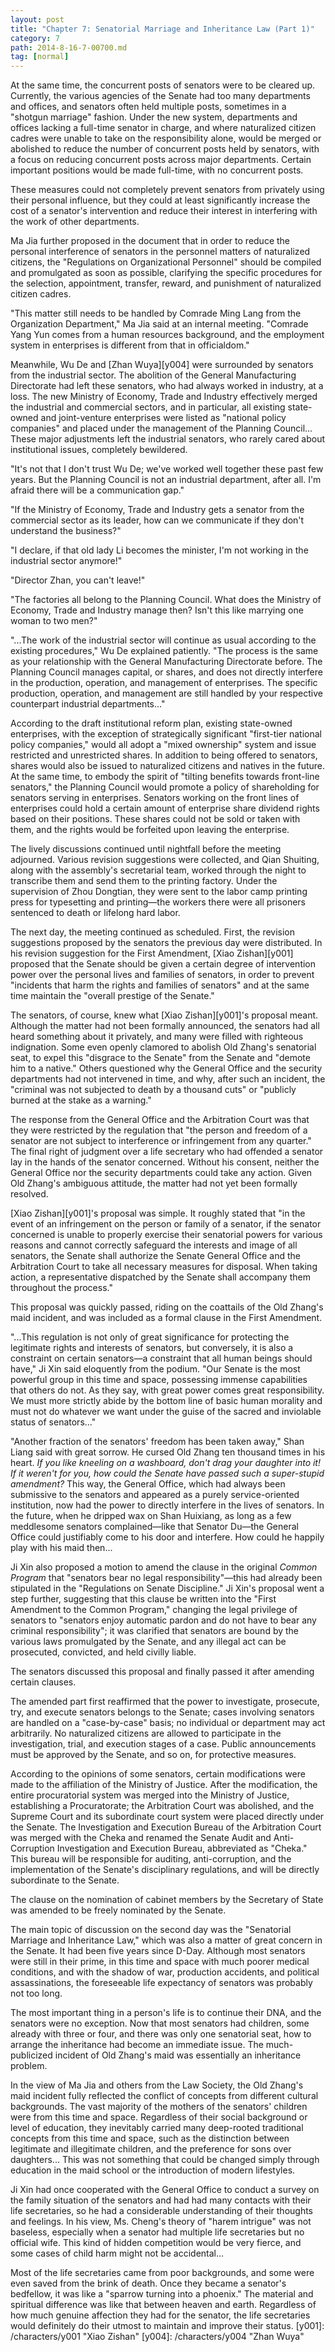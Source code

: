 ```yaml
---
layout: post
title: "Chapter 7: Senatorial Marriage and Inheritance Law (Part 1)"
category: 7
path: 2014-8-16-7-00700.md
tag: [normal]
---
```


At the same time, the concurrent posts of senators were to be cleared up. Currently, the various agencies of the Senate had too many departments and offices, and senators often held multiple posts, sometimes in a "shotgun marriage" fashion. Under the new system, departments and offices lacking a full-time senator in charge, and where naturalized citizen cadres were unable to take on the responsibility alone, would be merged or abolished to reduce the number of concurrent posts held by senators, with a focus on reducing concurrent posts across major departments. Certain important positions would be made full-time, with no concurrent posts.

These measures could not completely prevent senators from privately using their personal influence, but they could at least significantly increase the cost of a senator's intervention and reduce their interest in interfering with the work of other departments.

Ma Jia further proposed in the document that in order to reduce the personal interference of senators in the personnel matters of naturalized citizens, the "Regulations on Organizational Personnel" should be compiled and promulgated as soon as possible, clarifying the specific procedures for the selection, appointment, transfer, reward, and punishment of naturalized citizen cadres.

"This matter still needs to be handled by Comrade Ming Lang from the Organization Department," Ma Jia said at an internal meeting. "Comrade Yang Yun comes from a human resources background, and the employment system in enterprises is different from that in officialdom."

Meanwhile, Wu De and [Zhan Wuya][y004] were surrounded by senators from the industrial sector. The abolition of the General Manufacturing Directorate had left these senators, who had always worked in industry, at a loss. The new Ministry of Economy, Trade and Industry effectively merged the industrial and commercial sectors, and in particular, all existing state-owned and joint-venture enterprises were listed as "national policy companies" and placed under the management of the Planning Council... These major adjustments left the industrial senators, who rarely cared about institutional issues, completely bewildered.

"It's not that I don't trust Wu De; we've worked well together these past few years. But the Planning Council is not an industrial department, after all. I'm afraid there will be a communication gap."

"If the Ministry of Economy, Trade and Industry gets a senator from the commercial sector as its leader, how can we communicate if they don't understand the business?"

"I declare, if that old lady Li becomes the minister, I'm not working in the industrial sector anymore!"

"Director Zhan, you can't leave!"

"The factories all belong to the Planning Council. What does the Ministry of Economy, Trade and Industry manage then? Isn't this like marrying one woman to two men?"

"...The work of the industrial sector will continue as usual according to the existing procedures," Wu De explained patiently. "The process is the same as your relationship with the General Manufacturing Directorate before. The Planning Council manages capital, or shares, and does not directly interfere in the production, operation, and management of enterprises. The specific production, operation, and management are still handled by your respective counterpart industrial departments..."

According to the draft institutional reform plan, existing state-owned enterprises, with the exception of strategically significant "first-tier national policy companies," would all adopt a "mixed ownership" system and issue restricted and unrestricted shares. In addition to being offered to senators, shares would also be issued to naturalized citizens and natives in the future. At the same time, to embody the spirit of "tilting benefits towards front-line senators," the Planning Council would promote a policy of shareholding for senators serving in enterprises. Senators working on the front lines of enterprises could hold a certain amount of enterprise share dividend rights based on their positions. These shares could not be sold or taken with them, and the rights would be forfeited upon leaving the enterprise.

The lively discussions continued until nightfall before the meeting adjourned. Various revision suggestions were collected, and Qian Shuiting, along with the assembly's secretarial team, worked through the night to transcribe them and send them to the printing factory. Under the supervision of Zhou Dongtian, they were sent to the labor camp printing press for typesetting and printing—the workers there were all prisoners sentenced to death or lifelong hard labor.

The next day, the meeting continued as scheduled. First, the revision suggestions proposed by the senators the previous day were distributed. In his revision suggestion for the First Amendment, [Xiao Zishan][y001] proposed that the Senate should be given a certain degree of intervention power over the personal lives and families of senators, in order to prevent "incidents that harm the rights and families of senators" and at the same time maintain the "overall prestige of the Senate."

The senators, of course, knew what [Xiao Zishan][y001]'s proposal meant. Although the matter had not been formally announced, the senators had all heard something about it privately, and many were filled with righteous indignation. Some even openly clamored to abolish Old Zhang's senatorial seat, to expel this "disgrace to the Senate" from the Senate and "demote him to a native." Others questioned why the General Office and the security departments had not intervened in time, and why, after such an incident, the "criminal was not subjected to death by a thousand cuts" or "publicly burned at the stake as a warning."

The response from the General Office and the Arbitration Court was that they were restricted by the regulation that "the person and freedom of a senator are not subject to interference or infringement from any quarter." The final right of judgment over a life secretary who had offended a senator lay in the hands of the senator concerned. Without his consent, neither the General Office nor the security departments could take any action. Given Old Zhang's ambiguous attitude, the matter had not yet been formally resolved.

[Xiao Zishan][y001]'s proposal was simple. It roughly stated that "in the event of an infringement on the person or family of a senator, if the senator concerned is unable to properly exercise their senatorial powers for various reasons and cannot correctly safeguard the interests and image of all senators, the Senate shall authorize the Senate General Office and the Arbitration Court to take all necessary measures for disposal. When taking action, a representative dispatched by the Senate shall accompany them throughout the process."

This proposal was quickly passed, riding on the coattails of the Old Zhang's maid incident, and was included as a formal clause in the First Amendment.

"...This regulation is not only of great significance for protecting the legitimate rights and interests of senators, but conversely, it is also a constraint on certain senators—a constraint that all human beings should have," Ji Xin said eloquently from the podium. "Our Senate is the most powerful group in this time and space, possessing immense capabilities that others do not. As they say, with great power comes great responsibility. We must more strictly abide by the bottom line of basic human morality and must not do whatever we want under the guise of the sacred and inviolable status of senators..."

"Another fraction of the senators' freedom has been taken away," Shan Liang said with great sorrow. He cursed Old Zhang ten thousand times in his heart. *If you like kneeling on a washboard, don't drag your daughter into it! If it weren't for you, how could the Senate have passed such a super-stupid amendment?* This way, the General Office, which had always been submissive to the senators and appeared as a purely service-oriented institution, now had the power to directly interfere in the lives of senators. In the future, when he dripped wax on Shan Huixiang, as long as a few meddlesome senators complained—like that Senator Du—the General Office could justifiably come to his door and interfere. How could he happily play with his maid then...

Ji Xin also proposed a motion to amend the clause in the original *Common Program* that "senators bear no legal responsibility"—this had already been stipulated in the "Regulations on Senate Discipline." Ji Xin's proposal went a step further, suggesting that this clause be written into the "First Amendment to the Common Program," changing the legal privilege of senators to "senators enjoy automatic pardon and do not have to bear any criminal responsibility"; it was clarified that senators are bound by the various laws promulgated by the Senate, and any illegal act can be prosecuted, convicted, and held civilly liable.

The senators discussed this proposal and finally passed it after amending certain clauses.

The amended part first reaffirmed that the power to investigate, prosecute, try, and execute senators belongs to the Senate; cases involving senators are handled on a "case-by-case" basis; no individual or department may act arbitrarily. No naturalized citizens are allowed to participate in the investigation, trial, and execution stages of a case. Public announcements must be approved by the Senate, and so on, for protective measures.

According to the opinions of some senators, certain modifications were made to the affiliation of the Ministry of Justice. After the modification, the entire procuratorial system was merged into the Ministry of Justice, establishing a Procuratorate; the Arbitration Court was abolished, and the Supreme Court and its subordinate court system were placed directly under the Senate. The Investigation and Execution Bureau of the Arbitration Court was merged with the Cheka and renamed the Senate Audit and Anti-Corruption Investigation and Execution Bureau, abbreviated as "Cheka." This bureau will be responsible for auditing, anti-corruption, and the implementation of the Senate's disciplinary regulations, and will be directly subordinate to the Senate.

The clause on the nomination of cabinet members by the Secretary of State was amended to be freely nominated by the Senate.

The main topic of discussion on the second day was the "Senatorial Marriage and Inheritance Law," which was also a matter of great concern in the Senate. It had been five years since D-Day. Although most senators were still in their prime, in this time and space with much poorer medical conditions, and with the shadow of war, production accidents, and political assassinations, the foreseeable life expectancy of senators was probably not too long.

The most important thing in a person's life is to continue their DNA, and the senators were no exception. Now that most senators had children, some already with three or four, and there was only one senatorial seat, how to arrange the inheritance had become an immediate issue. The much-publicized incident of Old Zhang's maid was essentially an inheritance problem.

In the view of Ma Jia and others from the Law Society, the Old Zhang's maid incident fully reflected the conflict of concepts from different cultural backgrounds. The vast majority of the mothers of the senators' children were from this time and space. Regardless of their social background or level of education, they inevitably carried many deep-rooted traditional concepts from this time and space, such as the distinction between legitimate and illegitimate children, and the preference for sons over daughters... This was not something that could be changed simply through education in the maid school or the introduction of modern lifestyles.

Ji Xin had once cooperated with the General Office to conduct a survey on the family situation of the senators and had had many contacts with their life secretaries, so he had a considerable understanding of their thoughts and feelings. In his view, Ms. Cheng's theory of "harem intrigue" was not baseless, especially when a senator had multiple life secretaries but no official wife. This kind of hidden competition would be very fierce, and some cases of child harm might not be accidental...

Most of the life secretaries came from poor backgrounds, and some were even saved from the brink of death. Once they became a senator's bedfellow, it was like a "sparrow turning into a phoenix." The material and spiritual difference was like that between heaven and earth. Regardless of how much genuine affection they had for the senator, the life secretaries would definitely do their utmost to maintain and improve their status.
[y001]: /characters/y001 "Xiao Zishan"
[y004]: /characters/y004 "Zhan Wuya"
